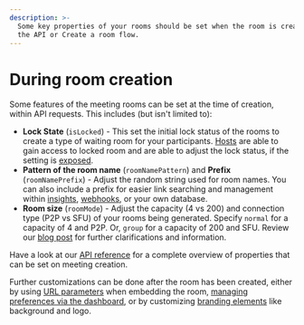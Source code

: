 ```yaml
---
description: >-
  Some key properties of your rooms should be set when the room is created using
  the API or Create a room flow.
---
```


# During room creation

Some features of the meeting rooms can be set at the time of creation, within API requests. This includes (but isn't limited to):

* **Lock State** (`isLocked`) - This set the initial lock status of the rooms to create a type of waiting room for your participants. [Hosts](../user-roles-and-privileges.md#hosts) are able to gain access to locked room and are able to adjust the lock status, if the setting is [exposed](using-url-parameters.md#locking-off).&#x20;
* **Pattern of the room name** (`roomNamePattern`) and **Prefix** (`roomNamePrefix`) - Adjust the random string used for room names. You can also include a prefix for easier link searching and management within [insights](../../meeting-content-and-quality/insights-suite-and-api/), [webhooks](../../meeting-content-and-quality/insights-suite-and-api/webhooks.md), or your own database.
* **Room size** (`roomMode`) - Adjust the capacity (4 vs 200) and connection type (P2P vs SFU) of your rooms being generated. Specify `normal` for a capacity of 4 and P2P. Or, `group` for a capacity of 200 and SFU. Review our [blog post](https://whereby.com/blog/p2p-vs-sfu-video-calls-which-is-best/) for further clarifications and information.

Have a look at our [API reference](../../reference/whereby-rest-api-reference/) for a complete overview of properties that can be set on meeting creation.

Further customizations can be done after the room has been created, either by using [URL parameters](using-url-parameters.md) when embedding the room, [managing preferences via the dashboard](dashboard-preferences.md), or by customizing [branding elements](branding-elements.md) like background and logo.
